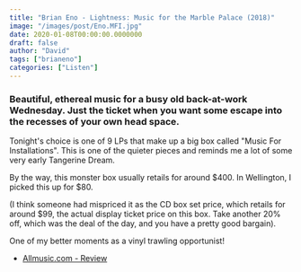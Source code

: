 ```yaml
---
title: "Brian Eno - Lightness: Music for the Marble Palace (2018)"
image: "/images/post/Eno.MFI.jpg"
date: 2020-01-08T00:00:00.0000000
draft: false
author: "David"
tags: ["brianeno"]
categories: ["Listen"]
---
```

### Beautiful, ethereal music for a busy old back-at-work Wednesday. Just the ticket when you want some escape into the recesses of your own head space.
  
Tonight's choice is one of 9 LPs that make up a big box called "Music For Installations". This is one of the quieter pieces and reminds me a lot of some very early Tangerine Dream.

By the way, this monster box usually retails for around $400. In Wellington, I picked this up for $80. 

(I think someone had mispriced it as the CD box set price, which retails for around $99, the actual display ticket price on this box. Take another 20% off, which was the deal of the day, and you have a pretty good bargain).

One of my better moments as a vinyl trawling opportunist! 

-  [Allmusic.com - Review](https://www.allmusic.com/album/music-for-installations-mw0003164118)